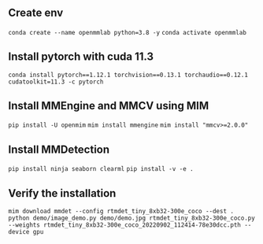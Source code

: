 ## Create env

`conda create --name openmmlab python=3.8 -y`
`conda activate openmmlab`

## Install pytorch with cuda 11.3

`conda install pytorch==1.12.1 torchvision==0.13.1 torchaudio==0.12.1 cudatoolkit=11.3 -c pytorch`

## Install MMEngine and MMCV using MIM

`pip install -U openmim`
`mim install mmengine`
`mim install "mmcv>=2.0.0"`

## Install MMDetection

`pip install ninja seaborn clearml`
`pip install -v -e .`

## Verify the installation

`mim download mmdet --config rtmdet_tiny_8xb32-300e_coco --dest .`
`python demo/image_demo.py demo/demo.jpg rtmdet_tiny_8xb32-300e_coco.py --weights rtmdet_tiny_8xb32-300e_coco_20220902_112414-78e30dcc.pth --device gpu`
